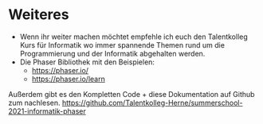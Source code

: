 # Weiteres
* Wenn ihr weiter machen möchtet empfehle ich euch den Talentkolleg Kurs für Informatik wo immer spannende Themen rund um die Programmierung und der Informatik abgehalten werden. 
* Die Phaser Bibliothek mit den Beispielen:
  * https://phaser.io/
  * https://phaser.io/learn


Außerdem gibt es den Kompletten Code + diese Dokumentation auf Github zum nachlesen. 
https://github.com/Talentkolleg-Herne/summerschool-2021-informatik-phaser